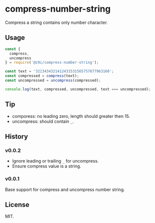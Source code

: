 # compress-number-string

Compress a string contains only number character.

## Usage

```js
const {
  compress,
  uncompress
} = require('@z9i/compress-number-string');

const text = '3213434321412431531565757877963160';
const compressed = compress(text);
const uncompressed = uncompress(compressed);

console.log(text, compressed, uncompressed, text === uncompressed);
```

## Tip

- comporess: no leading zero, length should greater then 15.
- uncompress: should contain `_`.

## History

### v0.0.2

- Ignore leading or trailing `_` for uncompress.
- Ensure compress value is a string.

### v0.0.1

Base support for compress and uncompress number string.

## License

MIT.
